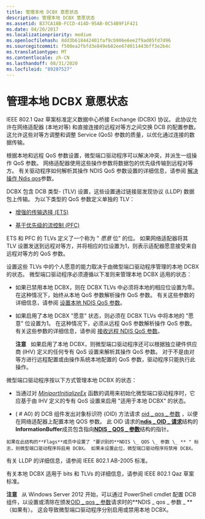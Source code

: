 ```yaml
---
title: 管理本地 DCBX 意愿状态
description: 管理本地 DCBX 意愿状态
ms.assetid: B37CA18B-FCCD-414D-95AB-0C54B9F1F421
ms.date: 04/20/2017
ms.localizationpriority: medium
ms.openlocfilehash: 8dd3b618442401faf9cb906e6ee2f9ad05fd7d96
ms.sourcegitcommit: f500ea2fbfd3e849eb82ee67d011443bff3e2b4c
ms.translationtype: MT
ms.contentlocale: zh-CN
ms.lasthandoff: 08/31/2020
ms.locfileid: "89207527"
---
```

# <a name="managing-the-local-dcbx-willing-state"></a>管理本地 DCBX 意愿状态


IEEE 802.1 Qaz 草案标准定义数据中心桥接 Exchange (DCBX) 协议。 此协议允许在网络适配器 (本地对等) 和直接连接的远程对等方之间交换 DCB 的配置参数。 这允许这些对等方调整和调整 Service (QoS) 参数的质量，以优化通过连接的数据传输。

根据本地和远程 QoS 参数设置，微型端口驱动程序可以解决冲突，并派生一组操作 QoS 参数。 网络适配器使用这些操作参数将数据包的优先级传输到远程对等方。 有关驱动程序如何解析其操作 NDIS QoS 参数设置的详细信息，请参阅 [解决操作 Ndis qos](resolving-operational-ndis-qos-parameters.md)参数。

DCBX 包含 DCB 类型- (TLV) 设置，这些设置通过链接层发现协议 (LLDP) 数据包上传输。 为以下类型的 QoS 参数定义单独的 TLV：

-   [增强的传输选择 (ETS)](enhanced-transmission-selection--ets--algorithm.md)

-   [基于优先级的流控制 (PFC)](priority-based-flow-control--pfc.md)

ETS 和 PFC 的 TLVs 定义了一个称为 " *愿意* 位" 的位。 如果网络适配器将其 TLV 设置发送到远程对等方，并将相应的位设置为1，则表示适配器愿意接受来自远程对等方的 QoS 参数。

设置这些 TLVs 中的个人愿意的能力取决于由微型端口驱动程序管理的本地 DCBX 的状态。 微型端口驱动程序必须遵循以下准则来管理本地 DCBX 适用的状态：

-   如果已禁用本地 DCBX，则在 DCBX TLVs 中必须将本地的相应位设置为零。 在这种情况下，始终从本地 QoS 参数解析操作 QoS 参数。 有关这些参数的详细信息，请参阅 [设置本地 NDIS QoS 参数](setting-local-ndis-qos-parameters.md)。

-   如果启用了本地 DCBX "愿意" 状态，则必须在 DCBX TLVs 中将本地的 "愿意" 位设置为1。 在这种情况下，必须从远程 QoS 参数解析操作 QoS 参数。 有关这些参数的详细信息，请参阅 [接收远程 NDIS QoS 参数](receiving-remote-ndis-qos-parameters.md)。

    **注意**   如果启用了本地 DCBX，则微型端口驱动程序还可以根据独立硬件供应商 (IHV) 定义的任何专有 QoS 设置来解析其操作 QoS 参数。 对于不是由对等方进行远程配置或由操作系统本地配置的 QoS 参数，驱动程序只能执行此操作。

     

微型端口驱动程序按以下方式管理本地 DCBX 的状态：

-   当通过对 [*MiniportInitializeEx*](/windows-hardware/drivers/ddi/ndis/nc-ndis-miniport_initialize) 函数的调用来初始化微型端口驱动程序时，它应基于由 IHV 定义的专有 QoS 设置来启用 "适用于本地 DCBX" 的状态。

-    ( # A0) 的 DCB 组件发出对象标识符 (OID) 方法请求 [oid \_ qos \_ 参数](./oid-qos-parameters.md) ，以便在网络适配器上配置本地 QOS 参数。 此 OID 请求的[**ndis \_ OID \_ 请求**](/windows-hardware/drivers/ddi/ndis/ns-ndis-_ndis_oid_request)结构的**InformationBuffer**成员包含指向[**NDIS \_ QOS \_ 参数**](/windows-hardware/drivers/ddi/ntddndis/ns-ntddndis-_ndis_qos_parameters)结构的指针。

    如果在此结构的**Flags**成员中设置了 "要识别的**NDIS \_ QOS \_ 参数 \_ ** " 标志，则微型端口驱动程序将启用 DCBX。 如果未设置此位，微型端口驱动程序将禁用 DCBX。

有关 LLDP 的详细信息，请参阅 IEEE 802.1 AB-2005 标准。

有关本地 DCBX 适用于 bits 和 TLVs 的详细信息，请参阅 IEEE 802.1 Qaz 草案标准。

**注意**   从 Windows Server 2012 开始，可以通过 PowerShell cmdlet 配置 DCB 组件，以设置或清除在颁发[OID \_ qos \_ 参数](./oid-qos-parameters.md)请求时的**NDIS \_ qos \_ 参数 \_ ** （如果有）。 这会导致微型端口驱动程序分别启用或禁用本地 DCBX。

 

 


